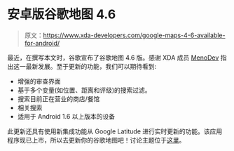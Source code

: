 # 安卓版谷歌地图 4.6

> 原文：<https://www.xda-developers.com/google-maps-4-6-available-for-android/>

最近，在撰写本文时，谷歌宣布了谷歌地图 4.6 版。感谢 XDA 成员 [MenoDev](http://forum.xda-developers.com/member.php?u=2864573) 指出这一最新发展。至于更新的功能，我们可以期待看到:

*   增强的审查界面
*   基于多个变量(如位置、距离和评级)的搜索过滤。
*   搜索目前正在营业的商店/餐馆
*   相关搜索
*   适用于 Android 1.6 以上版本的设备

此更新还具有使用新集成功能从 Google Latitude 进行实时更新的功能。该应用程序现已上市，所以去更新你的谷歌地图吧！讨论主题位于[这里](http://forum.xda-developers.com/showthread.php?p=8884167)。